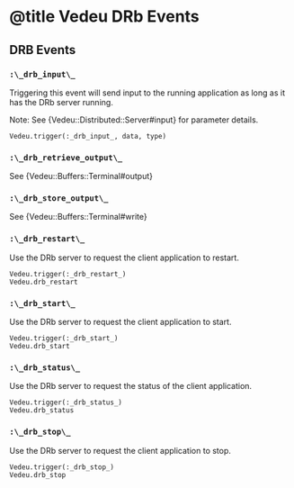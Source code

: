 # @title Vedeu DRb Events

## DRB Events

### `:\_drb_input\_`
Triggering this event will send input to the running application as
long as it has the DRb server running.

Note: See {Vedeu::Distributed::Server#input} for parameter details.

    Vedeu.trigger(:_drb_input_, data, type)

### `:\_drb_retrieve_output\_`
See {Vedeu::Buffers::Terminal#output}

### `:\_drb_store_output\_`
See {Vedeu::Buffers::Terminal#write}

### `:\_drb_restart\_`
Use the DRb server to request the client application to restart.

    Vedeu.trigger(:_drb_restart_)
    Vedeu.drb_restart

### `:\_drb_start\_`
Use the DRb server to request the client application to start.

    Vedeu.trigger(:_drb_start_)
    Vedeu.drb_start

### `:\_drb_status\_`
Use the DRb server to request the status of the client application.

    Vedeu.trigger(:_drb_status_)
    Vedeu.drb_status

### `:\_drb_stop\_`
Use the DRb server to request the client application to stop.

    Vedeu.trigger(:_drb_stop_)
    Vedeu.drb_stop
